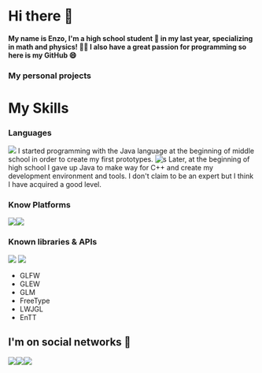 # Hi there 👋

#### My name is Enzo, I'm a high school student 🏫 in my last year, specializing in math and physics! 👨‍🔬 I also have a great passion for programming so here is my GitHub 😄

### My personal projects 

# My Skills
### Languages
  
![](https://img.icons8.com/color/50/000000/java-coffee-cup-logo.png)  I started programming with the Java language at the beginning of middle school in order to create my first prototypes. 
![s](https://img.icons8.com/color/50/000000/c-plus-plus-logo.png) Later, at the beginning of high school I gave up Java to make way for C++ and create my development environment and tools. I don't claim to be an expert but I think I have acquired a good level.

### Know Platforms

![](https://img.icons8.com/fluent/2x/windows-10.png)![](https://img.icons8.com/wired/2x/linux.png)

### Known libraries & APIs
![](https://imgur.com/JYWaId7.png) ![](https://imgur.com/0PW1XTZ.png)

- GLFW 
- GLEW
- GLM
- FreeType
- LWJGL
- EnTT

## I'm on social networks 💬 

[![](https://img.icons8.com/color/48/000000/discord-logo.png?raw=true)](https://discord.gg/xpAmM2YXtk)[![](https://img.icons8.com/color/48/000000/instagram-new.png?raw=true)](https://www.instagram.com/hennzau/)[![](https://img.icons8.com/color/48/000000/youtube.png?raw=true)](https://www.youtube.com/channel/UCNLxNIFxaYHO4oSFxGUm8gA)
